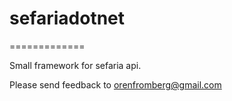 # sefariadotnet
=============

Small framework for sefaria api.

Please send feedback to orenfromberg@gmail.com